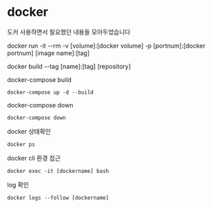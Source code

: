 # docker

도커 사용하면서 필요했던 내용들 모아두었습니다

docker run -it --rm -v [volume]:[docker volume] -p [portnum]:[docker portnum] [image name]:[tag]

docker build --tag [name]:[tag] [repository]

docker-compose build

    docker-compose up -d --build
    
docker-compose down

    docker-compose down

docker 상태확인

    docker ps

docker cli 환경 접근

    docker exec -it [dockername] bash
    
log 확인

    docker logs --follow [dockername]
